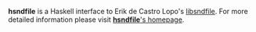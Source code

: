 **hsndfile** is a Haskell interface to Erik de Castro Lopo's [libsndfile][]. For more detailed information please visit [**hsndfile**'s homepage][hsndfile].

[libsndfile]: http://www.mega-nerd.com/libsndfile/
[hsndfile]: http://haskell.org/haskellwiki/Hsndfile
